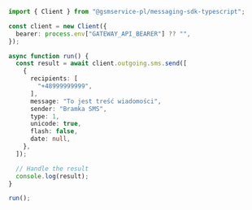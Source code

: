 <!-- Start SDK Example Usage [usage] -->
```typescript
import { Client } from "@gsmservice-pl/messaging-sdk-typescript";

const client = new Client({
  bearer: process.env["GATEWAY_API_BEARER"] ?? "",
});

async function run() {
  const result = await client.outgoing.sms.send([
    {
      recipients: [
        "+48999999999",
      ],
      message: "To jest treść wiadomości",
      sender: "Bramka SMS",
      type: 1,
      unicode: true,
      flash: false,
      date: null,
    },
  ]);

  // Handle the result
  console.log(result);
}

run();

```
<!-- End SDK Example Usage [usage] -->